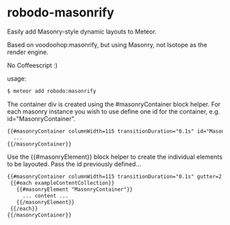 robodo-masonrify
================

Easily add Masonry-style dynamic layouts to Meteor.

Based on voodoohop:masonrify, but using Masonry, not Isotope as the render engine.

No Coffeescript :)

usage:

```sh
$ meteor add robodo:masonrify
```

The container div is created using the #masonryContainer block helper. For each masonry instance you wish to use define one id for the container, e.g. id="MasonryContainer".

```html
{{#masonryContainer columnWidth=115 transitionDuration="0.1s" id="MasonryContainer" }}
  ...
{{/masonryContainer}}
```

Use the {{#masonryElement}} block helper to create the individual elements to be layouted. Pass the id previously defined...

```html
{{#masonryContainer columnWidth=115 transitionDuration="0.1s" gutter=2 id="MasonryContainer" }}
 {{#each exampleContentCollection}}
   {{#masonryElement "MasonryContainer"}}
     ... content ...
   {{/masonryElement}}
 {{/each}}
{{/masonryContainer}}
```


